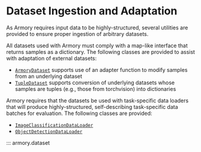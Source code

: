 # Dataset Ingestion and Adaptation

As Armory requires input data to be highly-structured, several utilities are
provided to ensure proper ingestion of arbitrary datasets.

All datasets used with Armory must comply with a map-like interface that returns
samples as a dictionary. The following classes are provided to assist with
adaptation of external datasets:

- [`ArmoryDataset`](#armory.dataset.ArmoryDataset) supports use of an adapter
  function to modify samples from an underlying dataset
- [`TupleDataset`](#armory.dataset.TupleDataset) supports conversion of
  underlying datasets whose samples are tuples (e.g., those from torchvision)
  into dictionaries

Armory requires that the datasets be used with task-specific data loaders that
will produce highly-structured, self-describing task-specific data batches for
evaluation. The following classes are provided:

- [`ImageClassificationDataLoader`](#armory.dataset.ImageClassificationDataLoader)
- [`ObjectDetectionDataLoader`](#armory.dataset.ObjectDetectionDataLoader)

::: armory.dataset
